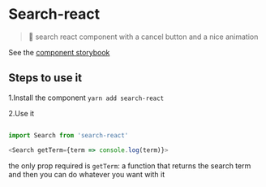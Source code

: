 # Search-react

> 🔎 search react component with a cancel button and a nice animation

See the [component storybook](https://volandoboyz.github.io/search-react/storybook-static/
)

## Steps to use it

1.Install the component
  `yarn add search-react` 

2.Use it 
  ```javascript

  import Search from 'search-react' 

  <Search getTerm={term => console.log(term)}>
  ```
  the only prop required is `getTerm`: a function that returns the search term and then you can do whatever you want with it
